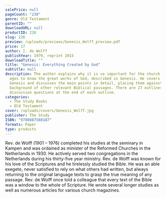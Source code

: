 ```yaml
---
salePrice: null
pageCount: "230"
genre: Old Testament
parentID: ""
downloadURL: null
productID: 226
slug: 226
preview: /uploads/previews/Genesis_Wolff_preview.pdf
price: 17
author: I. de Wolff
publishYear: 1979, reprint 2015
downloadTitle: ""
title: "Genesis: Everything Created by God"
subtitle: null
description: The author explains why it is so important for the church of all
  ages to know the great works of God, described in Genesis. He covers all of
  Genesis and discusses the main points in detail, placing them against the
  background of other relevant Biblical passages. There are 27 outlines with
  discussion questions at the end of each outline.
categories:
  - The Study Books
  - Old Testament
cover: /uploads/covers/Genesis_Wolff.jpg
publisher: The Study
ISBN: "9780887560187"
formats: Paper
type: products
---
```

Rev. de Wolff (1901 – 1976) completed his studies at the seminary in Kampen and was ordained as minister of the Reformed Churches in the Netherlands in 1930. He actively served two congregations in the Netherlands during his thirty-five year ministry. Rev. de Wolff was known for his love of the Scriptures and he tirelessly studied the Bible. He was an able exegete, never satisfied to rely on what others had written, but always returning to the original language texts to grasp the true meaning of any passage. Rev. de Wolff once told a colleague that every text of the Bible was a window to the whole of Scripture. He wrote several longer studies as well as numerous articles for various church magazines.